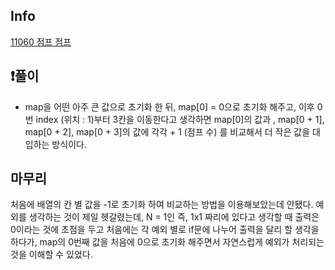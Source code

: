## Info
<a href="https://www.acmicpc.net/problem/11060" rel="nofollow">11060 점프 점프 </a>

## ❗풀이
- map을 어떤 아주 큰 값으로 초기화 한 뒤, map[0] = 0으로 초기화 해주고, 이후 0번 index (위치 : 1)부터 3칸을 이동한다고 생각하면 map[0]의 값과 , map[0 + 1], map[0 + 2], map[0 + 3]의 값에 각각 + 1 (점프 수) 를 비교해서 더 작은 값을 대입하는 방식이다.

## 마무리
처음에 배열의 칸 별 값을 -1로 초기화 하여 비교하는 방법을  이용해보았는데 안됐다. 예외를 생각하는 것이 제일 헷갈렸는데, N = 1인 즉, 1x1 짜리에 있다고 생각할 때 출력은 0이라는 것에 초점을 두고 처음에는 각 예외 별로 if문에 나누어 출력을 달리 할 생각을 하다가, map의 0번째 값을 처음에 0으로 초기화 해주면서 자연스럽게 예외가 처리되는 것을 이해할 수 있었다.
 